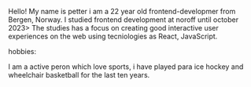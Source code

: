 Hello!
My name is petter i am a 22 year old frontend-developmer from Bergen, Norway. I studied frontend development at noroff until october 2023> The studies has a focus on creating good interactive user experiences on the web using tecniologies as React, JavaScript. 

hobbies:

I am a active peron which love sports, i have played para ice hockey and wheelchair basketball for the last ten years. 
